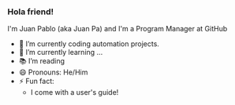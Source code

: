 ### Hola friend! 
I'm Juan Pablo (aka Juan Pa) and I'm a Program Manager at GitHub
<!--
**juanpflores/juanpflores** is a ✨ _special_ ✨ repository because its `README.md` (this file) appears on your GitHub profile.

Here are some ideas to get you started:



- 👯 I’m looking to collaborate on ...
- 🤔 I’m looking for help with ...
- 💬 Ask me about ...
- 📫 How to reach me: ...


-->
- 🔭 I’m currently coding automation projects.
- 🌱 I’m currently learning ...
- 📚 I’m reading 
- 😄 Pronouns: He/Him
- ⚡ Fun fact:
  - I come with a user's guide! 
